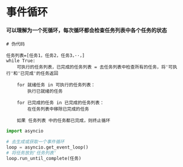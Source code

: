 # 事件循环

#### 可以理解为一个死循环，每次循环都会检查任务列表中各个任务的状态

```
# 伪代码

任务列表=[任务1，任务2，任务3，··，]
while True:
    可执行的任务列表，已完成的任务列表 = 去任务列表中检查所有的任务，将'可执行'和'已完成'的任务返回
    
    for 就绪任务 in 可执行的任务列表：
        执行已就绪的任务
        
    for 已完成的任务 in 已完成的任务列表：
        在任务列表中移除已完成的任务
        
    如果 任务列表 中的任务都已完成，则终止循环
```

```python
import asyncio

# 去生成或获取一个事件循环
loop = asyncio.get_event_loop()
# 将任务放到'任务列表'
loop.run_until_complete(任务)
```